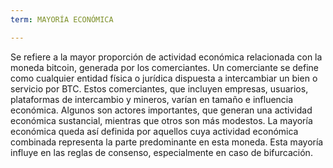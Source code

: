 ```yaml
---
term: MAYORÍA ECONÓMICA

---
```

Se refiere a la mayor proporción de actividad económica relacionada con la moneda bitcoin, generada por los comerciantes. Un comerciante se define como cualquier entidad física o jurídica dispuesta a intercambiar un bien o servicio por BTC. Estos comerciantes, que incluyen empresas, usuarios, plataformas de intercambio y mineros, varían en tamaño e influencia económica. Algunos son actores importantes, que generan una actividad económica sustancial, mientras que otros son más modestos. La mayoría económica queda así definida por aquellos cuya actividad económica combinada representa la parte predominante en esta moneda. Esta mayoría influye en las reglas de consenso, especialmente en caso de bifurcación.